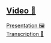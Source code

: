 <a href="https://www.youtube.com/watch?v=F9AM-m3zy7E"><h2>Video 🎥 </h2></a> 
<a href="https://rolling-scopes-school.github.io/nat6-JSFE2021Q3/presentation/reveal.js/">Presentation 🖼️ </a> <br>
<a href="https://docs.google.com/document/d/1h_kvj7-myv8HLbXvIIhqNVP-NI5YSc2Ci_VikyMvaTQ">Transcription 📄</a>

